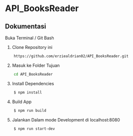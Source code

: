 # API_BooksReader

## Dokumentasi

Buka Terminal / Git Bash

1. Clone Repository ini

```bash
    https://github.com/erziealdrian02/API_BooksReader.git
```

2. Masuk ke Folder Tujuan

```bash
    cd API_BooksReader
```

3. Install Dependencies

```bash
    $ npm install
```

4. Build App

```bash
    $ npm run build
```

5. Jalankan Dalam mode Development di localhost:8080

```bash
    $ npm run start-dev
```

